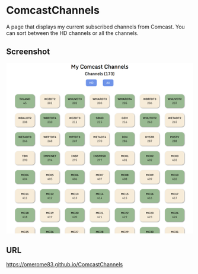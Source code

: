 # ComcastChannels

A page that displays my current subscribed channels from Comcast. You can sort between the HD channels or all the channels.

## Screenshot
![](./screenshot.png)

## URL
https://omerome83.github.io/ComcastChannels
 
